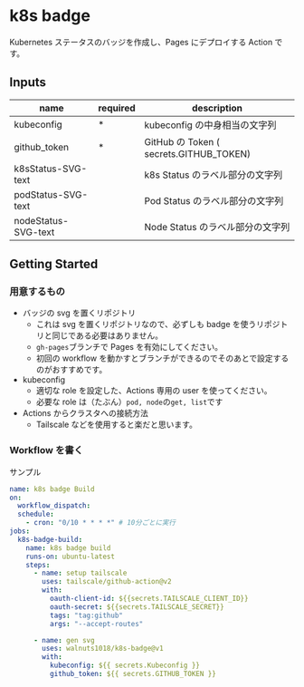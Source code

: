 # k8s badge

Kubernetes ステータスのバッジを作成し、Pages にデプロイする Action です。

## Inputs

| name                | required | description                             |
| ------------------- | -------- | --------------------------------------- |
| kubeconfig          | \*       | kubeconfig の中身相当の文字列           |
| github_token        | \*       | GitHub の Token ( secrets.GITHUB_TOKEN) |
| k8sStatus-SVG-text  |          | k8s Status のラベル部分の文字列         |
| podStatus-SVG-text  |          | Pod Status のラベル部分の文字列         |
| nodeStatus-SVG-text |          | Node Status のラベル部分の文字列        |

## Getting Started

### 用意するもの

- バッジの svg を置くリポジトリ
  - これは svg を置くリポジトリなので、必ずしも badge を使うリポジトリと同じである必要はありません。
  - `gh-pages`ブランチで Pages を有効にしてください。
  - 初回の workflow を動かすとブランチができるのでそのあとで設定するのがおすすめです。
- kubeconfig
  - 適切な role を設定した、Actions 専用の user を使ってください。
  - 必要な role は（たぶん）`pod, node`の`get, list`です
- Actions からクラスタへの接続方法
  - Tailscale などを使用すると楽だと思います。

### Workflow を書く

サンプル

```yaml
name: k8s badge Build
on:
  workflow_dispatch:
  schedule:
    - cron: "0/10 * * * *" # 10分ごとに実行
jobs:
  k8s-badge-build:
    name: k8s badge build
    runs-on: ubuntu-latest
    steps:
      - name: setup tailscale
        uses: tailscale/github-action@v2
        with:
          oauth-client-id: ${{secrets.TAILSCALE_CLIENT_ID}}
          oauth-secret: ${{secrets.TAILSCALE_SECRET}}
          tags: "tag:github"
          args: "--accept-routes"

      - name: gen svg
        uses: walnuts1018/k8s-badge@v1
        with:
          kubeconfig: ${{ secrets.Kubeconfig }}
          github_token: ${{ secrets.GITHUB_TOKEN }}
```
